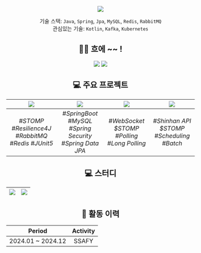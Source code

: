 <div align=center>
  
![](https://capsule-render.vercel.app/api?type=waving&color=gradient&height=230&section=header&text=JooWon%20Jin&fontSize=80&fontAlignY=37&desc=Server%20Developer)


기술 스택: `Java`, `Spring`, `Jpa`, `MySQL`, `Redis`, `RabbitMQ`<br>
관심있는 기술: `Kotlin`, `Kafka`, `Kubernetes`<br>


## 👋🏻 흐에 ~~ !
[![](https://mazassumnida.wtf/api/mini/generate_badge?boj=sd_lover)](https://solved.ac/sd_lover/)
![](https://hits.seeyoufarm.com/api/count/incr/badge.svg?url=https%3A%2F%2Fgithub.com%2Fjinjoo-lab&count_bg=%2329B0C6&title_bg=%23434343&icon=&icon_color=%23E7E7E7&title=&edge_flat=false)

## 💻 주요 프로젝트

|[![](https://github-readme-stats.vercel.app/api/pin/?theme=github_dark_dimmed&username=HongDam-org&repo=TWTW)](https://github.com/HongDam-org/TWTW)|[![](https://github-readme-stats.vercel.app/api/pin/?theme=github_dark_dimmed&username=jinjoo-lab&repo=Diviction-API)](https://github.com/jinjoo-lab/Diviction-API)|[![](https://github-readme-stats.vercel.app/api/pin/?theme=github_dark_dimmed&username=jinjoo-lab&repo=Real-Time-Communication-Test)](https://github.com/jinjoo-lab/Real-Time-Communication-Test)|[![](https://github-readme-stats.vercel.app/api/pin/?theme=github_dark_dimmed&username=jinjoo-lab&repo=core-backend)](https://github.com/jinjoo-lab/core-backend)|
|:----:|:----:|:----:|:----:|
|_#STOMP #Resilience4J #RabbitMQ #Redis #JUnit5_|_#SpringBoot #MySQL #Spring Security #Spring Data JPA_|_#WebSocket $STOMP #Polling #Long Polling_|_#Shinhan API $STOMP #Scheduling #Batch_|

## 💻 스터디
|[![](https://github-readme-stats.vercel.app/api/pin/?theme=github_dark_dimmed&username=jinjoo-lab&repo=Data-Structure)](https://github.com/jinjoo-lab/Data-Structure)|[![](https://github-readme-stats.vercel.app/api/pin/?theme=github_dark_dimmed&username=jinjoo-lab&repo=Spring-Study)](https://github.com/jinjoo-lab/Spring-Study)|
|:----:|:----:|


## 📜 활동 이력

|Period|Activity|
|:----:|:----:|
|2024.01 ~ 2024.12|SSAFY|

</div>
